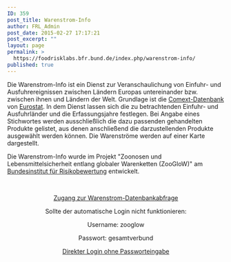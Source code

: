 ```yaml
---
ID: 359
post_title: Warenstrom-Info
author: FRL_Admin
post_date: 2015-02-27 17:17:21
post_excerpt: ""
layout: page
permalink: >
  https://foodrisklabs.bfr.bund.de/index.php/warenstrom-info/
published: true
---
```

<p style="text-align: left;">Die Warenstrom-Info ist ein Dienst zur Veranschaulichung von Einfuhr- und Ausfuhrereignissen zwischen Ländern Europas untereinander bzw. zwischen ihnen und Ländern der Welt. Grundlage ist die <a href="http://epp.eurostat.ec.europa.eu/newxtweb/mainxtnet.do" target="_blank">Comext-Datenbank</a> von <a href="http://ec.europa.eu/eurostat/web/main/home" target="_blank">Eurostat</a>. In dem Dienst lassen sich die zu betrachtenden Einfuhr- und Ausfuhrländer und die Erfassungsjahre festlegen. Bei Angabe eines Stichwortes werden ausschließlich die dazu passenden gehandelten Produkte gelistet, aus denen anschließend die darzustellenden Produkte ausgewählt werden können. Die Warenströme werden auf einer Karte dargestellt.</p>
<p style="text-align: left;">Die Warenstrom-Info wurde im Projekt "Zoonosen und Lebensmittelsicherheit entlang globaler Warenketten (ZooGloW)" am <a title="Bundesinstitut für Risikobewertung" href="http://www.bfr.bund.de/de/start.html" target="_blank">Bundesinstitut für Risikobewertung</a> entwickelt.</p>
&nbsp;
<p style="text-align: center;"><a title="Zugang zur Warenstrom-Info-Datenbank über einen Server-basierten KNIME-Workflow" href="https://knime.bfrlab.de/com.knime.enterprise.server/#/ZooGloW/Warenstrom-Info&amp;single&amp;run" target="_blank">Zugang zur Warenstrom-Datenbankabfrage</a></p>
<p style="text-align: center;">Sollte der automatische Login nicht funktionieren:</p>
<p style="text-align: center;">Username: zooglow</p>
<p style="text-align: center;">Passwort: gesamtverbund</p>
<p style="text-align: center;"></p>
<p style="text-align: center;"><a href="https://knime.bfrlab.de/com.knime.enterprise.server/#/ZooGloW/Warenstrom-Info&amp;user=zooglow&amp;pw=gesamtverbund&amp;single&amp;run" target="_blank">Direkter Login ohne Passworteingabe</a></p>